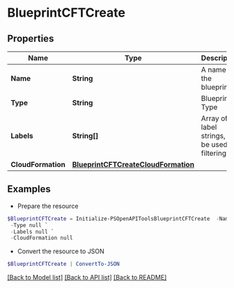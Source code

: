 # BlueprintCFTCreate
## Properties

Name | Type | Description | Notes
------------ | ------------- | ------------- | -------------
**Name** | **String** | A name for the blueprint | 
**Type** | **String** | Blueprint Type | 
**Labels** | **String[]** | Array of label strings, can be used for filtering. | [optional] 
**CloudFormation** | [**BlueprintCFTCreateCloudFormation**](BlueprintCFTCreateCloudFormation.md) |  | 

## Examples

- Prepare the resource
```powershell
$BlueprintCFTCreate = Initialize-PSOpenAPIToolsBlueprintCFTCreate  -Name null `
 -Type null `
 -Labels null `
 -CloudFormation null
```

- Convert the resource to JSON
```powershell
$BlueprintCFTCreate | ConvertTo-JSON
```

[[Back to Model list]](../README.md#documentation-for-models) [[Back to API list]](../README.md#documentation-for-api-endpoints) [[Back to README]](../README.md)

